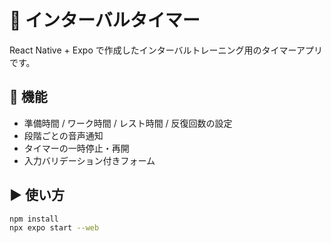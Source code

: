 # 🏃 インターバルタイマー

React Native + Expo で作成したインターバルトレーニング用のタイマーアプリです。

## 🔧 機能

- 準備時間 / ワーク時間 / レスト時間 / 反復回数の設定
- 段階ごとの音声通知
- タイマーの一時停止・再開
- 入力バリデーション付きフォーム

## ▶️ 使い方

```bash
npm install
npx expo start --web
